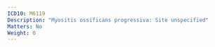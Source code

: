 ```yaml
---
ICD10: M6119
Description: "Myositis ossificans progressiva: Site unspecified"
Matters: No
Weight: 0
---
```

